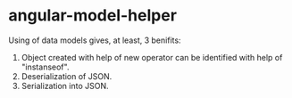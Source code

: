 # angular-model-helper

Using of data models gives, at least, 3 benifits:
1) Object created with help of new operator can be identified with help of "instanseof".
2) Deserialization of JSON.
3) Serialization into JSON.
